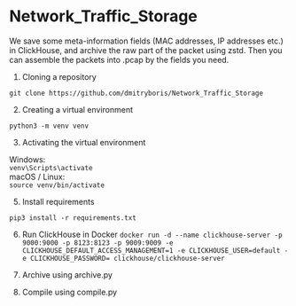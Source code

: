 # Network_Traffic_Storage

We save some meta-information fields (MAC addresses, IP addresses etc.) in ClickHouse, and archive the raw part of the packet using zstd.
Then you can assemble the packets into .pcap by the fields you need.

1. Cloning a repository

```git clone https://github.com/dmitryboris/Network_Traffic_Storage```

2. Creating a virtual environment

```python3 -m venv venv```

3. Activating the virtual environment

Windows:  
```venv\Scripts\activate```  
macOS / Linux:  
```source venv/bin/activate```

5. Install requirements

```pip3 install -r requirements.txt```

6. Run ClickHouse in Docker
   ```docker run -d --name clickhouse-server -p 9000:9000 -p 8123:8123 -p 9009:9009 -e CLICKHOUSE_DEFAULT_ACCESS_MANAGEMENT=1 -e CLICKHOUSE_USER=default -e CLICKHOUSE_PASSWORD= clickhouse/clickhouse-server```

8. Archive using archive.py
9. Compile using compile.py

